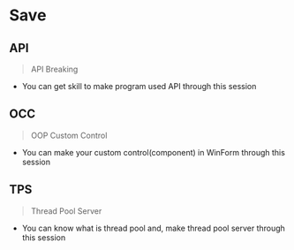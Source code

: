 # Save

## API
> API Breaking
- You can get skill to make program used API through this session

## OCC
> OOP Custom Control
- You can make your custom control(component) in WinForm through this session 

## TPS
> Thread Pool Server
- You can know what is thread pool and, make thread pool server through this session
